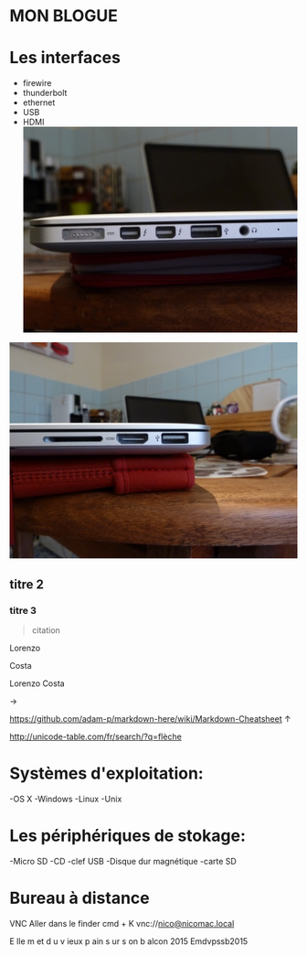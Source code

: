 **MON BLOGUE**
==============

# Les interfaces

- firewire
- thunderbolt
- ethernet
- USB
- HDMI
![](images/interface_1.jpg)


![](images/interface_2.jpg)


## titre 2

### titre 3

> citation

Lorenzo

Costa

Lorenzo          Costa

->


<https://github.com/adam-p/markdown-here/wiki/Markdown-Cheatsheet>
↑

<http://unicode-table.com/fr/search/?q=flèche>

# Systèmes d'exploitation: 

-OS X
-Windows
-Linux
-Unix

# Les périphériques de stokage:

-Micro SD
-CD
-clef USB
-Disque dur magnétique
-carte SD

# Bureau à distance

VNC
Aller dans le finder
cmd + K
vnc://nico@nicomac.local

E    lle
m    et
d    u
v    ieux 
p    ain
s    ur
s    on
b    alcon
2015
Emdvpssb2015
